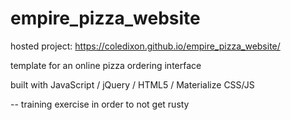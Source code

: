 # empire_pizza_website

hosted project: https://coledixon.github.io/empire_pizza_website/

template for an online pizza ordering interface

built with JavaScript / jQuery / HTML5 / Materialize CSS/JS

-- training exercise in order to not get rusty
